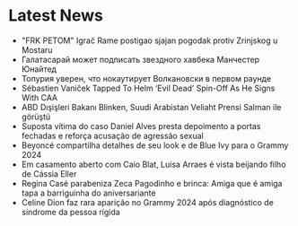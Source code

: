 # Latest News
-  "FRK PETOM" Igrač Rame postigao sjajan pogodak protiv Zrinjskog u Mostaru
-  Галатасарай может подписать звездного хавбека Манчестер Юнайтед
-  Топурия уверен, что нокаутирует Волкановски в первом раунде
-  Sébastien Vaniček Tapped To Helm ‘Evil Dead’ Spin-Off As He Signs With CAA
-  ABD Dışişleri Bakanı Blinken, Suudi Arabistan Veliaht Prensi Salman ile görüştü
-  Suposta vítima do caso Daniel Alves presta depoimento a portas fechadas e reforça acusação de agressão sexual
-  Beyoncé compartilha detalhes de seu look e de Blue Ivy para o Grammy 2024
-  Em casamento aberto com Caio Blat, Luisa Arraes é vista beijando filho de Cássia Eller
-  Regina Casé parabeniza Zeca Pagodinho e brinca: Amiga que é amiga tapa a barriguinha do aniversariante
-  Celine Dion faz rara aparição no Grammy 2024 após diagnóstico de síndrome da pessoa rígida
